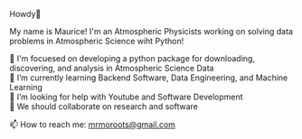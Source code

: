 <!-- Hello -->
Howdy👋 <br/>

My name is Maurice! I'm an Atmospheric Physicists working on solving data problems in Atmospheric Science wiht Python! <br/>

🔭 I'm focuesed on developing a python package for downloading, discovering, and analysis in Atmospheric Science Data <br/>
🌱 I’m currently learning Backend Software, Data Engineering, and Machine Learning <br/>
🤔 I’m looking for help with Youtube and Software Development <br/>
👯 We should collaborate on research and software <br/>

📫 How to reach me: mrmoroots@gmail.com <br/>

<!--
**moroots/moroots** is a ✨ _special_ ✨ repository because its `README.md` (this file) appears on your GitHub profile.

Here are some ideas to get you started:

- 🔭 I’m currently working on ...
- 🌱 I’m currently learning ...
- 👯 I’m looking to collaborate on ...
- 🤔 I’m looking for help with ...
- 💬 Ask me about ...
- 📫 How to reach me: ...
- 😄 Pronouns: ...
- ⚡ Fun fact: ...
-->
